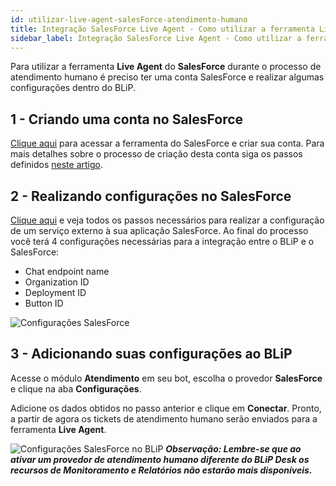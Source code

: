 ```yaml
---
id: utilizar-live-agent-salesForce-atendimento-humano
title: Integração SalesForce Live Agent - Como utilizar a ferramenta Live Agent do SalesForce para atendimento humano?
sidebar_label: Integração SalesForce Live Agent - Como utilizar a ferramenta Live Agent do SalesForce para atendimento humano?
---
```


Para utilizar a ferramenta **Live Agent** do **SalesForce** durante o processo de atendimento humano é preciso ter uma conta SalesForce e realizar algumas configurações dentro do BLiP.

## 1 - Criando uma conta no SalesForce

[Clique aqui](https://www.salesforce.com/) para acessar a ferramenta do SalesForce e criar sua conta.
Para mais detalhes sobre o processo de criação desta conta siga os passos definidos [neste artigo](https://help.salesforce.com/articleView?id=account_add.htm&type=5).

## 2 - Realizando configurações no SalesForce

[Clique aqui](https://developer.salesforce.com/docs/atlas.en-us.noversion.service_sdk_ios.meta/service_sdk_ios/live_agent_cloud_setup_get_settings.htm) e veja todos os passos necessários para realizar a configuração de um serviço externo à sua aplicação SalesForce. Ao final do processo você terá 4 configurações necessárias para a integração entre o BLiP e o SalesForce:

* Chat endpoint name
* Organization ID
* Deployment ID
* Button ID

![Configurações SalesForce](/img/helpdesk/desk-utilizar-live-agent-salesForce-atendimento-humano-1.png)<br>

## 3 - Adicionando suas configurações ao BLiP

Acesse o módulo **Atendimento** em seu bot, escolha o provedor **SalesForce** e clique na aba **Configurações**.

Adicione os dados obtidos no passo anterior e clique em **Conectar**. Pronto, a partir de agora os tickets de atendimento humano serão enviados para a ferramenta **Live Agent**.

![Configurações SalesForce no BLiP](/img/helpdesk/desk-utilizar-live-agent-salesForce-atendimento-humano-2.png)
***Observação: Lembre-se que ao ativar um provedor de atendimento humano diferente do BLiP Desk os recursos de Monitoramento e Relatórios não estarão mais disponíveis.***
